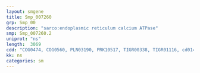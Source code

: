 ```yaml
---
layout: smgene
title: Smp_007260
grp: Smp_00
description: "sarco:endoplasmic reticulum calcium ATPase"
smp: Smp_007260.2
uniprot: "ns"
length:  3069
cdd: "COG0474, COG0560, PLN03190, PRK10517, TIGR00338, TIGR01116, cd01427, cl02811, cl02929, cl02930, cl16182, cl21460, pfam00122, pfam00689, pfam00690, pfam00702, pfam12710, pfam13246, smart00831"
kk: ns
categories: sm
---
```

